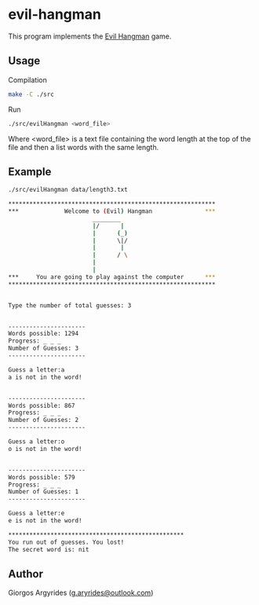 # evil-hangman

This program implements the [Evil Hangman](http://nifty.stanford.edu/2011/schwarz-evil-hangman/) game.

## Usage

Compilation

```bash
make -C ./src
```

Run

```bash
./src/evilHangman <word_file>
```

Where <word_file> is a text file containing the word length at the top of the file and then a list words with the same 
length.

## Example

```bash
./src/evilHangman data/length3.txt

***********************************************************
***             Welcome to (Evil) Hangman               ***
                        ________
                        |/      |
                        |      (_)
                        |      \|/
                        |       |
                        |      / \
                        |
                        |
***     You are going to play against the computer      ***
***********************************************************


Type the number of total guesses: 3


----------------------
Words possible: 1294
Progress: _ _ _
Number of Guesses: 3
----------------------

Guess a letter:a
a is not in the word!


----------------------
Words possible: 867
Progress: _ _ _
Number of Guesses: 2
----------------------

Guess a letter:o
o is not in the word!


----------------------
Words possible: 579
Progress: _ _ _
Number of Guesses: 1
----------------------

Guess a letter:e
e is not in the word!

**************************************************
You run out of guesses. You lost!
The secret word is: nit
```

## Author

Giorgos Argyrides (g.aryrides@outlook.com)
